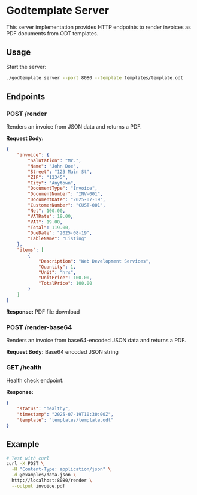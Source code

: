 # Godtemplate Server

This server implementation provides HTTP endpoints to render invoices as PDF documents from ODT templates.

## Usage

Start the server:
```bash
./godtemplate server --port 8080 --template templates/template.odt
```

## Endpoints

### POST /render
Renders an invoice from JSON data and returns a PDF.

**Request Body:**
```json
{
    "invoice": {
        "Salutation": "Mr.",
        "Name": "John Doe",
        "Street": "123 Main St",
        "ZIP": "12345",
        "City": "Anytown",
        "DocumentType": "Invoice",
        "DocumentNumber": "INV-001",
        "DocumentDate": "2025-07-19",
        "CustomerNumber": "CUST-001",
        "Net": 100.00,
        "VATRate": 19.00,
        "VAT": 19.00,
        "Total": 119.00,
        "DueDate": "2025-08-19",
        "TableName": "Listing"
    },
    "items": [
        {
            "Description": "Web Development Services",
            "Quantity": 1,
            "Unit": "hrs",
            "UnitPrice": 100.00,
            "TotalPrice": 100.00
        }
    ]
}
```

**Response:** PDF file download

### POST /render-base64
Renders an invoice from base64-encoded JSON data and returns a PDF.

**Request Body:** Base64 encoded JSON string

### GET /health
Health check endpoint.

**Response:**
```json
{
    "status": "healthy",
    "timestamp": "2025-07-19T10:30:00Z",
    "template": "templates/template.odt"
}
```

## Example

```bash
# Test with curl
curl -X POST \
  -H "Content-Type: application/json" \
  -d @examples/data.json \
  http://localhost:8080/render \
  --output invoice.pdf
```
